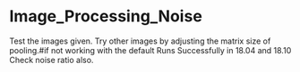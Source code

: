 # Image_Processing_Noise
Test the images given. 
Try other images by adjusting the matrix size of pooling.#if not working with the default 
Runs Successfully in 18.04 and 18.10
Check noise ratio also.
